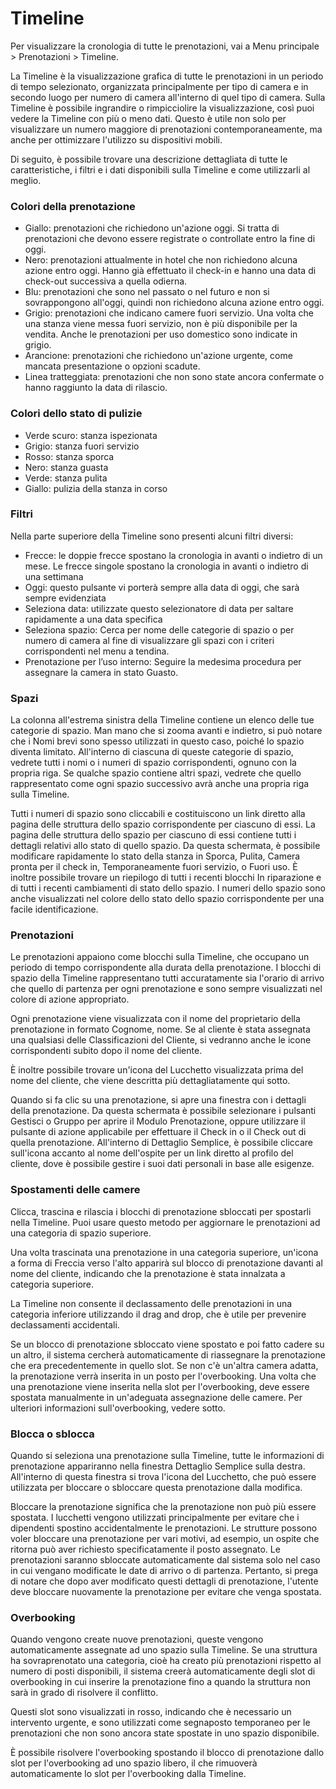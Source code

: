 # Timeline

Per visualizzare la cronologia di tutte le prenotazioni, vai a Menu principale > Prenotazioni > Timeline.

La Timeline è la visualizzazione grafica di tutte le prenotazioni in un periodo di tempo selezionato, organizzata principalmente per tipo di camera e in secondo luogo per numero di camera all'interno di quel tipo di camera. Sulla Timeline è possibile ingrandire o rimpicciolire la visualizzazione, così puoi vedere la Timeline con più o meno dati. Questo è utile non solo per visualizzare un numero maggiore di prenotazioni contemporaneamente, ma anche per ottimizzare l'utilizzo su dispositivi mobili.

Di seguito, è possibile trovare una descrizione dettagliata di tutte le caratteristiche, i filtri e i dati disponibili sulla Timeline e come utilizzarli al meglio.

### Colori della prenotazione

* Giallo: prenotazioni che richiedono un'azione oggi. Si tratta di prenotazioni che devono essere registrate o controllate entro la fine di oggi.
* Nero: prenotazioni attualmente in hotel che non richiedono alcuna azione entro oggi. Hanno già effettuato il check-in e hanno una data di check-out successiva a quella odierna.
* Blu: prenotazioni che sono nel passato o nel futuro e non si sovrappongono all'oggi, quindi non richiedono alcuna azione entro oggi.
* Grigio: prenotazioni che indicano camere fuori servizio. Una volta che una stanza viene messa fuori servizio, non è più disponibile per la vendita. Anche le prenotazioni per uso domestico sono indicate in grigio.
* Arancione: prenotazioni che richiedono un'azione urgente, come mancata presentazione o opzioni scadute.
* Linea tratteggiata: prenotazioni che non sono state ancora confermate o hanno raggiunto la data di rilascio.

### Colori dello stato di pulizie

* Verde scuro: stanza ispezionata
* Grigio: stanza fuori servizio
* Rosso: stanza sporca
* Nero: stanza guasta
* Verde: stanza pulita
* Giallo: pulizia della stanza in corso

### Filtri

Nella parte superiore della Timeline sono presenti alcuni filtri diversi:

* Frecce: le doppie frecce spostano la cronologia in avanti o indietro di un mese. Le frecce singole spostano la cronologia in avanti o indietro di una settimana
* Oggi: questo pulsante vi porterà sempre alla data di oggi, che sarà sempre evidenziata
* Seleziona data: utilizzate questo selezionatore di data per saltare rapidamente a una data specifica
* Seleziona spazio: Cerca per nome delle categorie di spazio o per numero di camera al fine di visualizzare gli spazi con i criteri corrispondenti nel menu a tendina.
* Prenotazione per l’uso interno: Seguire la medesima procedura per assegnare la camera in stato Guasto.

### Spazi

La colonna all'estrema sinistra della Timeline contiene un elenco delle tue categorie di spazio. Man mano che si zooma avanti e indietro, si può notare che i Nomi brevi sono spesso utilizzati in questo caso, poiché lo spazio diventa limitato. All'interno di ciascuna di queste categorie di spazio, vedrete tutti i nomi o i numeri di spazio corrispondenti, ognuno con la propria riga. Se qualche spazio contiene altri spazi, vedrete che quello rappresentato come ogni spazio successivo avrà anche una propria riga sulla Timeline.

Tutti i numeri di spazio sono cliccabili e costituiscono un link diretto alla pagina delle struttura dello spazio corrispondente per ciascuno di essi. La pagina delle struttura dello spazio per ciascuno di essi contiene tutti i dettagli relativi allo stato di quello spazio. Da questa schermata, è possibile modificare rapidamente lo stato della stanza in Sporca, Pulita, Camera pronta per il check in, Temporaneamente fuori servizio, o Fuori uso. È inoltre possibile trovare un riepilogo di tutti i recenti blocchi In riparazione e di tutti i recenti cambiamenti di stato dello spazio. I numeri dello spazio sono anche visualizzati nel colore dello stato dello spazio corrispondente per una facile identificazione.

### Prenotazioni

Le prenotazioni appaiono come blocchi sulla Timeline, che occupano un periodo di tempo corrispondente alla durata della prenotazione. I blocchi di spazio della Timeline rappresentano tutti accuratamente sia l'orario di arrivo che quello di partenza per ogni prenotazione e sono sempre visualizzati nel colore di azione appropriato.

Ogni prenotazione viene visualizzata con il nome del proprietario della prenotazione in formato Cognome, nome. Se al cliente è stata assegnata una qualsiasi delle Classificazioni del Cliente, si vedranno anche le icone corrispondenti subito dopo il nome del cliente.

È inoltre possibile trovare un'icona del Lucchetto visualizzata prima del nome del cliente, che viene descritta più dettagliatamente qui sotto.

Quando si fa clic su una prenotazione, si apre una finestra con i dettagli della prenotazione. Da questa schermata è possibile selezionare i pulsanti Gestisci o Gruppo per aprire il Modulo Prenotazione, oppure utilizzare il pulsante di azione applicabile per effettuare il Check in o il Check out di quella prenotazione. All'interno di Dettaglio Semplice, è possibile cliccare sull'icona accanto al nome dell'ospite per un link diretto al profilo del cliente, dove è possibile gestire i suoi dati personali in base alle esigenze.

### Spostamenti delle camere

Clicca, trascina e rilascia i blocchi di prenotazione sbloccati per spostarli nella Timeline. Puoi usare questo metodo per aggiornare le prenotazioni ad una categoria di spazio superiore.

Una volta trascinata una prenotazione in una categoria superiore, un'icona a forma di Freccia verso l'alto apparirà sul blocco di prenotazione davanti al nome del cliente, indicando che la prenotazione è stata innalzata a categoria superiore.

La Timeline non consente il declassamento delle prenotazioni in una categoria inferiore utilizzando il drag and drop, che è utile per prevenire declassamenti accidentali.

Se un blocco di prenotazione sbloccato viene spostato e poi fatto cadere su un altro, il sistema cercherà automaticamente di riassegnare la prenotazione che era precedentemente in quello slot. Se non c'è un'altra camera adatta, la prenotazione verrà inserita in un posto per l'overbooking. Una volta che una prenotazione viene inserita nella slot per l'overbooking, deve essere spostata manualmente in un'adeguata assegnazione delle camere. Per ulteriori informazioni sull'overbooking, vedere sotto.

### Blocca o sblocca

Quando si seleziona una prenotazione sulla Timeline, tutte le informazioni di prenotazione appariranno nella finestra Dettaglio Semplice sulla destra. All'interno di questa finestra si trova l'icona del Lucchetto, che può essere utilizzata per bloccare o sbloccare questa prenotazione dalla modifica.

Bloccare la prenotazione significa che la prenotazione non può più essere spostata. I lucchetti vengono utilizzati principalmente per evitare che i dipendenti spostino accidentalmente le prenotazioni. Le strutture possono voler bloccare una prenotazione per vari motivi, ad esempio, un ospite che ritorna può aver richiesto specificatamente il posto assegnato.
Le prenotazioni saranno sbloccate automaticamente dal sistema solo nel caso in cui vengano modificate le date di arrivo o di partenza. Pertanto, si prega di notare che dopo aver modificato questi dettagli di prenotazione, l'utente deve bloccare nuovamente la prenotazione per evitare che venga spostata.

### Overbooking

Quando vengono create nuove prenotazioni, queste vengono automaticamente assegnate ad uno spazio sulla Timeline. Se una struttura ha sovraprenotato una categoria, cioè ha creato più prenotazioni rispetto al numero di posti disponibili, il sistema creerà automaticamente degli slot di overbooking in cui inserire la prenotazione fino a quando la struttura non sarà in grado di risolvere il conflitto.

Questi slot sono visualizzati in rosso, indicando che è necessario un intervento urgente, e sono utilizzati come segnaposto temporaneo per le prenotazioni che non sono ancora state spostate in uno spazio disponibile.

È possibile risolvere l'overbooking spostando il blocco di prenotazione dallo slot per l'overbooking ad uno spazio libero, il che rimuoverà automaticamente lo slot per l'overbooking dalla Timeline.
